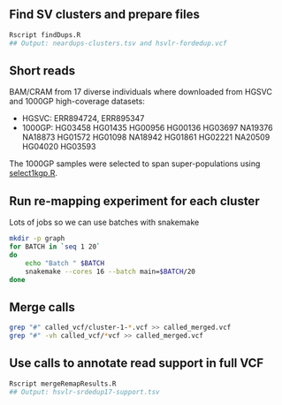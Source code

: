 ## Find SV clusters and prepare files

```sh
Rscript findDups.R
## Output: neardups-clusters.tsv and hsvlr-fordedup.vcf
```

## Short reads

BAM/CRAM from 17 diverse individuals where downloaded from HGSVC and 1000GP high-coverage datasets:

- HGSVC: ERR894724, ERR895347
- 1000GP: HG03458 HG01435 HG00956 HG00136 HG03697 NA19376 NA18873 HG01572 HG01098 NA18942 HG01861 HG02221 NA20509 HG04020 HG03593

The 1000GP samples were selected to span super-populations using [select1kgp.R](select1kgp.R).

## Run re-mapping experiment for each cluster

Lots of jobs so we can use batches with snakemake

```sh
mkdir -p graph
for BATCH in `seq 1 20`
do
    echo "Batch " $BATCH
    snakemake --cores 16 --batch main=$BATCH/20
done
```

## Merge calls

```sh
grep "#" called_vcf/cluster-1-*.vcf >> called_merged.vcf
grep "#" -vh called_vcf/*vcf >> called_merged.vcf
```

## Use calls to annotate read support in full VCF

```sh
Rscript mergeRemapResults.R
## Output: hsvlr-srdedup17-support.tsv
```
